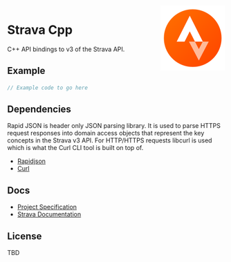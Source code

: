 
<img src='icon.png' width='150' height='150' align='right' />

# Strava Cpp

C++ API bindings to v3 of the Strava API.

## Example 

```cpp
// Example code to go here
```

## Dependencies

Rapid JSON is header only JSON parsing library. It is used to parse HTTPS request responses into domain access objects that represent the key concepts in the Strava v3 API. For HTTP/HTTPS requests libcurl is used which is what the Curl CLI tool is built on top of.

* [Rapidjson](https://github.com/miloyip/rapidjson)
* [Curl](https://github.com/curl/curl)  

## Docs

* [Project Specification](SPECIFICATION.md)
* [Strava Documentation](http://strava.github.io/api/)

## License

TBD


